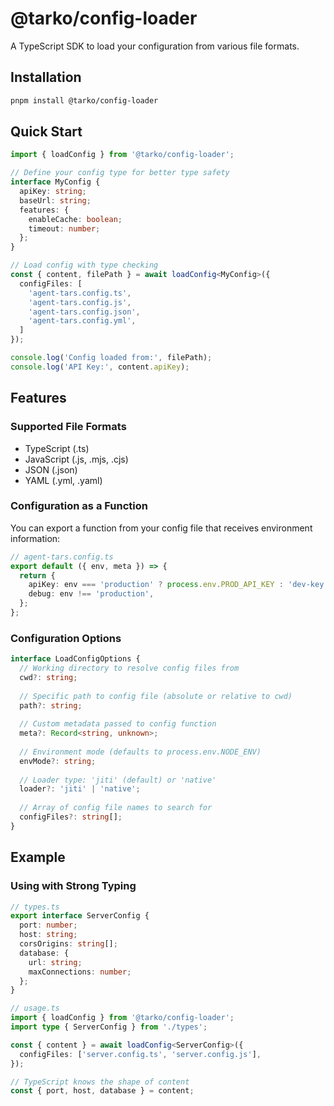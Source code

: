 # @tarko/config-loader

A TypeScript SDK to load your configuration from various file formats.

## Installation

```bash
pnpm install @tarko/config-loader
```

## Quick Start

```ts
import { loadConfig } from '@tarko/config-loader';

// Define your config type for better type safety
interface MyConfig {
  apiKey: string;
  baseUrl: string;
  features: {
    enableCache: boolean;
    timeout: number;
  };
}

// Load config with type checking
const { content, filePath } = await loadConfig<MyConfig>({
  configFiles: [
    'agent-tars.config.ts',
    'agent-tars.config.js',
    'agent-tars.config.json',
    'agent-tars.config.yml',
  ]
});

console.log('Config loaded from:', filePath);
console.log('API Key:', content.apiKey);
```

## Features

### Supported File Formats

- TypeScript (.ts)
- JavaScript (.js, .mjs, .cjs)
- JSON (.json)
- YAML (.yml, .yaml)

### Configuration as a Function

You can export a function from your config file that receives environment information:

```ts
// agent-tars.config.ts
export default ({ env, meta }) => {
  return {
    apiKey: env === 'production' ? process.env.PROD_API_KEY : 'dev-key',
    debug: env !== 'production',
  };
};
```

### Configuration Options

```ts
interface LoadConfigOptions {
  // Working directory to resolve config files from
  cwd?: string;
  
  // Specific path to config file (absolute or relative to cwd)
  path?: string;
  
  // Custom metadata passed to config function
  meta?: Record<string, unknown>;
  
  // Environment mode (defaults to process.env.NODE_ENV)
  envMode?: string;
  
  // Loader type: 'jiti' (default) or 'native'
  loader?: 'jiti' | 'native';
  
  // Array of config file names to search for
  configFiles?: string[];
}
```

## Example

### Using with Strong Typing

```ts
// types.ts
export interface ServerConfig {
  port: number;
  host: string;
  corsOrigins: string[];
  database: {
    url: string;
    maxConnections: number;
  };
}

// usage.ts
import { loadConfig } from '@tarko/config-loader';
import type { ServerConfig } from './types';

const { content } = await loadConfig<ServerConfig>({
  configFiles: ['server.config.ts', 'server.config.js'],
});

// TypeScript knows the shape of content
const { port, host, database } = content;

```